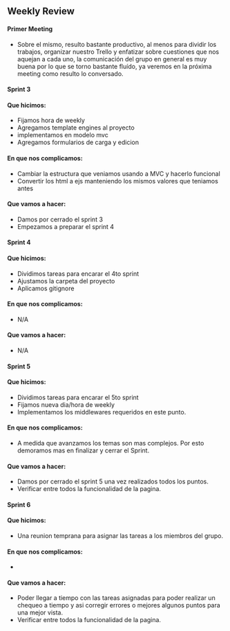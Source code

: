 ## Weekly Review


#### Primer Meeting

* Sobre el mismo, resulto bastante productivo, al menos para dividir los trabajos, organizar nuestro Trello y enfatizar sobre cuestiones que nos aquejan a cada uno, la comunicación del grupo en general es muy buena por lo que se torno bastante fluído, ya veremos en la próxima meeting como resulto lo conversado.

 #### Sprint 3 

#### Que hicimos:

* Fijamos hora de weekly 
* Agregamos template engines al proyecto
* implementamos en modelo mvc 
* Agregamos formularios de carga y edicion

#### En que nos complicamos:

* Cambiar la estructura que veniamos usando a MVC y hacerlo funcional 
* Convertir los html a ejs manteniendo los mismos valores que teniamos antes 

#### Que vamos a hacer:

* Damos por cerrado el sprint 3
* Empezamos a preparar el sprint 4

 #### Sprint 4
 
 #### Que hicimos:

* Dividimos tareas para encarar el 4to sprint 
* Ajustamos la carpeta del proyecto
* Aplicamos gitignore 

#### En que nos complicamos:

* N/A

#### Que vamos a hacer:

* N/A


#### Sprint 5
 
 #### Que hicimos:

* Dividimos tareas para encarar el 5to sprint 
* Fijamos nueva dia/hora de weekly 
* Implementamos los middlewares requeridos en este punto.
 

#### En que nos complicamos:

* A medida que avanzamos los temas son mas complejos. Por esto demoramos mas en finalizar y cerrar el Sprint.

#### Que vamos a hacer:

* Damos por cerrado el sprint 5 una vez realizados todos los puntos.
* Verificar entre todos la funcionalidad de la pagina.


#### Sprint 6
 
 #### Que hicimos:
 
 * Una reunion temprana para asignar las tareas a los miembros del grupo.

 #### En que nos complicamos:

* 

#### Que vamos a hacer:

* Poder llegar a tiempo con las tareas asignadas para poder realizar un chequeo a tiempo y asi corregir errores o mejores algunos puntos para una mejor vista.
* Verificar entre todos la funcionalidad de la pagina.


